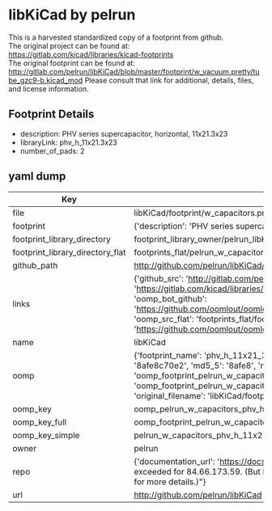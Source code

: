 # libKiCad by pelrun  
This is a harvested standardized copy of a footprint from github.  
The original project can be found at:  
https://gitlab.com/kicad/libraries/kicad-footprints  
The original footprint can be found at:
http://gitlab.com/pelrun/libKiCad/blob/master/footprint/w_vacuum.pretty/tube_gzc9-b.kicad_mod
Please consult that link for additional, details, files, and license information.  
## Footprint Details
* description: PHV series supercapacitor, horizontal, 11x21.3x23  
* libraryLink: phv_h_11x21.3x23  
* number_of_pads: 2  
## yaml dump  
| Key | Value |  
| --- | --- |  
| file | libKiCad/footprint/w_capacitors.pretty/phv_h_11x21.3x23.kicad_mod |  
| footprint | {'description': 'PHV series supercapacitor, horizontal, 11x21.3x23', 'libraryLink': 'phv_h_11x21.3x23', 'number_of_pads': 2} |  
| footprint_library_directory | footprint_library_owner/pelrun_libKiCad |  
| footprint_library_directory_flat | footprints_flat/pelrun_w_capacitors_phv_h_11x21_3x23/working |  
| github_path | http://github.com/pelrun/libKiCad/blob/master/footprint/w_capacitors.pretty/phv_h_11x21.3x23.kicad_mod |  
| links | {'github_src': 'http://gitlab.com/pelrun/libKiCad/blob/master/footprint/w_vacuum.pretty/tube_gzc9-b.kicad_mod', 'github_src_repo': 'https://gitlab.com/kicad/libraries/kicad-footprints', 'oomp_bot': 'footprints/pelrun_w_capacitors_phv_h_11x21_3x23/working', 'oomp_bot_github': 'https://github.com/oomlout/oomlout_oomp_footprint_bot/tree/main/footprints/pelrun_w_capacitors_phv_h_11x21_3x23/working', 'oomp_src_flat': 'footprints_flat/footprints_flat/pelrun_w_capacitors_phv_h_11x21_3x23/working', 'oomp_src_flat_github': 'https://github.com/oomlout/oomlout_oomp_footprint_src/tree/main/footprints_flat/pelrun_w_capacitors_phv_h_11x21_3x23/working'} |  
| name | libKiCad |  
| oomp | {'footprint_name': 'phv_h_11x21_3x23', 'library_name': 'w_capacitors', 'md5': '8afe8c70e2e1bb7bac0b81695a5b82dc', 'md5_10': '8afe8c70e2', 'md5_5': '8afe8', 'md5_6': '8afe8c', 'oomp_key': 'oomp_pelrun_w_capacitors_phv_h_11x21_3x23', 'oomp_key_extra': 'oomp_footprint_pelrun_w_capacitors_phv_h_11x21_3x23', 'oomp_key_full': 'oomp_footprint_pelrun_w_capacitors_phv_h_11x21_3x23_8afe8c', 'oomp_key_simple': 'pelrun_w_capacitors_phv_h_11x21_3x23', 'original_filename': 'libKiCad/footprint/w_capacitors.pretty/phv_h_11x21.3x23.kicad_mod', 'owner_name': 'pelrun'} |  
| oomp_key | oomp_pelrun_w_capacitors_phv_h_11x21_3x23 |  
| oomp_key_full | oomp_footprint_pelrun_w_capacitors_phv_h_11x21_3x23 |  
| oomp_key_simple | pelrun_w_capacitors_phv_h_11x21_3x23 |  
| owner | pelrun |  
| repo | {'documentation_url': 'https://docs.github.com/rest/overview/resources-in-the-rest-api#rate-limiting', 'message': "API rate limit exceeded for 84.66.173.59. (But here's the good news: Authenticated requests get a higher rate limit. Check out the documentation for more details.)"} |  
| url | http://github.com/pelrun/libKiCad |  

